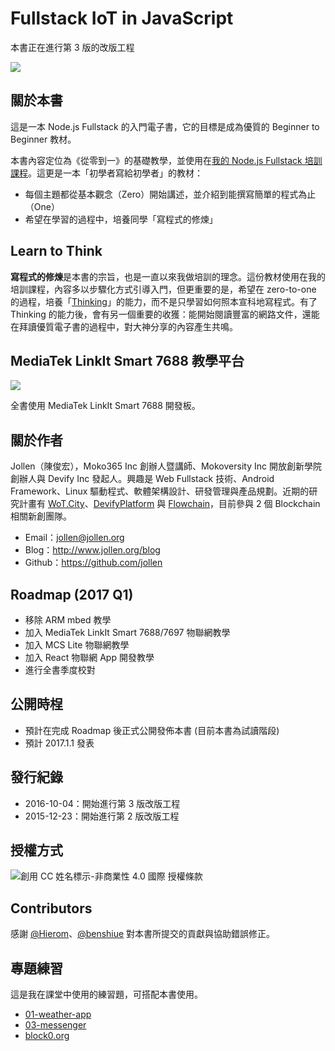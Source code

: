 # Fullstack IoT in JavaScript

本書正在進行第 3 版的改版工程

![](https://raw.githubusercontent.com/jollen/nodejs-fullstack-book/master/images/cover.jpg)

## 關於本書

這是一本 Node.js Fullstack 的入門電子書，它的目標是成為優質的 Beginner to Beginner 教材。

本書內容定位為《從零到一》的基礎教學，並使用在[我的 Node.js Fullstack 培訓課程](https://github.com/jollen/blog)。這更是一本「初學者寫給初學者」的教材：

* 每個主題都從基本觀念（Zero）開始講述，並介紹到能撰寫簡單的程式為止（One）
* 希望在學習的過程中，培養同學「寫程式的修煉」

## Learn to Think

**寫程式的修煉**是本書的宗旨，也是一直以來我做培訓的理念。這份教材使用在我的培訓課程，內容多以步驟化方式引導入門，但更重要的是，希望在 zero-to-one 的過程，培養「[Thinking](http://www.ybrikman.com/writing/2014/05/19/dont-learn-to-code-learn-to-think/)」的能力，而不是只學習如何照本宣科地寫程式。有了 Thinking 的能力後，會有另一個重要的收獲：能開始閱讀豐富的網路文件，還能在拜讀優質電子書的過程中，對大神分享的內容產生共鳴。

## MediaTek LinkIt Smart 7688 教學平台

![](https://wotcity.com/images/shop/7688-1.png)

全書使用 MediaTek LinkIt Smart 7688 開發板。

## 關於作者

Jollen（陳俊宏），Moko365 Inc 創辦人暨講師、Mokoversity Inc 開放創新學院創辦人與 Devify Inc 發起人。興趣是 Web Fullstack 技術、Android Framework、Linux 驅動程式、軟體架構設計、研發管理與產品規劃。近期的研究計畫有 [WoT.City](https://github.com/wotcity)、[DevifyPlatform](https://github.com/DevifyPlatform) 與 [Flowchain](https://github.com/flowchain)，目前參與 2 個 Blockchain 相關新創團隊。

 * Email：<jollen@jollen.org> 
 * Blog：http://www.jollen.org/blog
 * Github：https://github.com/jollen

## Roadmap (2017 Q1)

- 移除 ARM mbed 教學
- 加入 MediaTek LinkIt Smart 7688/7697 物聯網教學
- 加入 MCS Lite 物聯網教學
- 加入 React 物聯網 App 開發教學
- 進行全書季度校對

## 公開時桯

* 預計在完成 Roadmap 後正式公開發佈本書 (目前本書為試讀階段)
* 預計 2017.1.1 發表

## 發行紀錄

* 2016-10-04：開始進行第 3 版改版工程
* 2015-12-23：開始進行第 2 版改版工程

## 授權方式

![創用 CC 姓名標示-非商業性 4.0 國際 授權條款](https://i.creativecommons.org/l/by-nc/4.0/88x31.png)

## Contributors

感謝 [@Hierom](https://github.com/Hierom)、[@benshiue](https://github.com/benshiue) 對本書所提交的貢獻與協助錯誤修正。

## 專題練習

這是我在課堂中使用的練習題，可搭配本書使用。

* [01-weather-app](https://github.com/jollen/nodejs-fullstack-samples/tree/master/01-weather-app)
* [03-messenger](https://github.com/jollen/nodejs-fullstack-samples/tree/master/03-messenger)
* [block0.org](https://block0.org)

